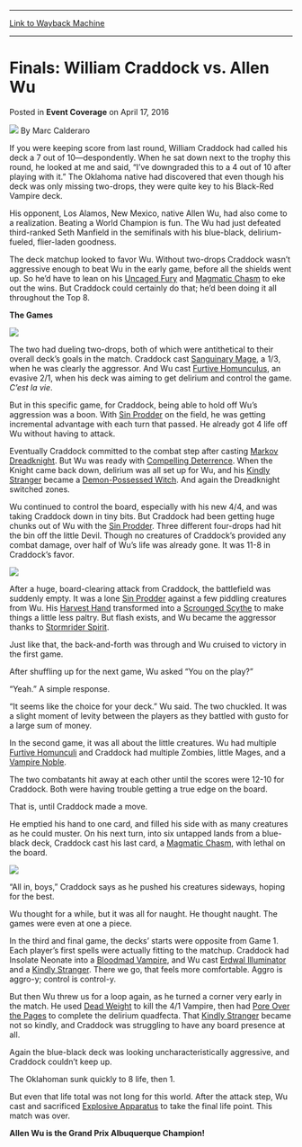 
---
[Link to Wayback Machine](https://web.archive.org/web/20160420202843/http://magic.wizards.com/en/events/coverage/gpalb16/finals-william-craddock-vs-allen-wu-2016-04-17)

[_metadata_:author]:- "Marc Calderaro"
[_metadata_:description]:- "If you were keeping score from last round, William Craddock had called his deck a 7 out of 10—despondently. When he sat down next to the trophy this round, he looked at me and said, “I’ve downgraded this to a 4 out of 10 after playing with it.” The Oklahoma native had discovered that even though his deck was only missing two-drops, they were quite key to his Black-Red Vampire deck."
[_metadata_:generator]:- "Drupal 7 (http://drupal.org)"
[_metadata_:node]:- "1017771"
[_metadata_:publish_date]:- "2016-04-17"
[_metadata_:source]:- "div-main-content"
[_metadata_:title]:- "Finals: William Craddock vs. Allen Wu"
[_metadata_:wayback_capture_timestamp]:- "2016-04-20 20:28:43"
[_metadata_:wayback_raw_url]:- "https://web.archive.org/web/20160420202843id_/http://magic.wizards.com/en/events/coverage/gpalb16/finals-william-craddock-vs-allen-wu-2016-04-17"
[_metadata_:wayback_url]:- "http://magic.wizards.com/en/events/coverage/gpalb16/finals-william-craddock-vs-allen-wu-2016-04-17"
---


Finals: William Craddock vs. Allen Wu
=====================================



 Posted in **Event Coverage**
 on April 17, 2016 






![](https://media.magic.wizards.com/styles/auth_small/public/images/person/calderaro.jpg)
By Marc Calderaro











If you were keeping score from last round, William Craddock had called his deck a 7 out of 10—despondently. When he sat down next to the trophy this round, he looked at me and said, “I’ve downgraded this to a 4 out of 10 after playing with it.” The Oklahoma native had discovered that even though his deck was only missing two-drops, they were quite key to his Black-Red Vampire deck.


His opponent, Los Alamos, New Mexico, native Allen Wu, had also come to a realization. Beating a World Champion is fun. The Wu had just defeated third-ranked Seth Manfield in the semifinals with his blue-black, delirium-fueled, flier-laden goodness.


The deck matchup looked to favor Wu. Without two-drops Craddock wasn’t aggressive enough to beat Wu in the early game, before all the shields went up. So he’d have to lean on his [Uncaged Fury](http://gatherer.wizards.com/Pages/Card/Details.aspx?name=Uncaged+Fury) and [Magmatic Chasm](http://gatherer.wizards.com/Pages/Card/Details.aspx?name=Magmatic+Chasm) to eke out the wins. But Craddock could certainly do that; he’d been doing it all throughout the Top 8.


**The Games**


**![](https://media.wizards.com/2016/events/gpalb16/Finals----Trophy-Shot.jpg)**


The two had dueling two-drops, both of which were antithetical to their overall deck’s goals in the match. Craddock cast [Sanguinary Mage](http://gatherer.wizards.com/Pages/Card/Details.aspx?name=Sanguinary+Mage), a 1/3, when he was clearly the aggressor. And Wu cast [Furtive Homunculus](http://gatherer.wizards.com/Pages/Card/Details.aspx?name=Furtive+Homunculus), an evasive 2/1, when his deck was aiming to get delirium and control the game. *C’est la vie*.


But in this specific game, for Craddock, being able to hold off Wu’s aggression was a boon. With [Sin Prodder](http://gatherer.wizards.com/Pages/Card/Details.aspx?name=Sin+Prodder) on the field, he was getting incremental advantage with each turn that passed. He already got 4 life off Wu without having to attack.


Eventually Craddock committed to the combat step after casting [Markov Dreadknight](http://gatherer.wizards.com/Pages/Card/Details.aspx?name=Markov+Dreadknight). But Wu was ready with [Compelling Deterrence](http://gatherer.wizards.com/Pages/Card/Details.aspx?name=Compelling+Deterrence). When the Knight came back down, delirium was all set up for Wu, and his [Kindly Stranger](http://gatherer.wizards.com/Pages/Card/Details.aspx?name=Kindly+Stranger) became a [Demon-Possessed Witch](http://gatherer.wizards.com/Pages/Card/Details.aspx?name=Demon-Possessed+Witch). And again the Dreadknight switched zones.


Wu continued to control the board, especially with his new 4/4, and was taking Craddock down in tiny bits. But Craddock had been getting huge chunks out of Wu with the [Sin Prodder](http://gatherer.wizards.com/Pages/Card/Details.aspx?name=Sin+Prodder). Three different four-drops had hit the bin off the little Devil. Though no creatures of Craddock’s provided any combat damage, over half of Wu’s life was already gone. It was 11-8 in Craddock’s favor.


![](https://media.wizards.com/2016/events/gpalb16/Finals---Allen-Wu.jpg)


After a huge, board-clearing attack from Craddock, the battlefield was suddenly empty. It was a lone [Sin Prodder](http://gatherer.wizards.com/Pages/Card/Details.aspx?name=Sin+Prodder) against a few piddling creatures from Wu. His [Harvest Hand](http://gatherer.wizards.com/Pages/Card/Details.aspx?name=Harvest+Hand) transformed into a [Scrounged Scythe](http://gatherer.wizards.com/Pages/Card/Details.aspx?name=Scrounged+Scythe) to make things a little less paltry. But flash exists, and Wu became the aggressor thanks to [Stormrider Spirit](http://gatherer.wizards.com/Pages/Card/Details.aspx?name=Stormrider+Spirit).


Just like that, the back-and-forth was through and Wu cruised to victory in the first game.


After shuffling up for the next game, Wu asked “You on the play?”


“Yeah.” A simple response.


“It seems like the choice for your deck.” Wu said. The two chuckled. It was a slight moment of levity between the players as they battled with gusto for a large sum of money.


In the second game, it was all about the little creatures. Wu had multiple [Furtive Homunculi](http://gatherer.wizards.com/Pages/Card/Details.aspx?multiverseid=409807) and Craddock had multiple Zombies, little Mages, and a [Vampire Noble](http://gatherer.wizards.com/Pages/Card/Details.aspx?name=Vampire+Noble).


The two combatants hit away at each other until the scores were 12-10 for Craddock. Both were having trouble getting a true edge on the board.


That is, until Craddock made a move.


He emptied his hand to one card, and filled his side with as many creatures as he could muster. On his next turn, into six untapped lands from a blue-black deck, Craddock cast his last card, a [Magmatic Chasm](http://gatherer.wizards.com/Pages/Card/Details.aspx?name=Magmatic+Chasm), with lethal on the board.


![](https://media.wizards.com/2016/events/gpalb16/Finals---Craddock.jpg)


“All in, boys,” Craddock says as he pushed his creatures sideways, hoping for the best.


Wu thought for a while, but it was all for naught. He thought naught. The games were even at one a piece.


In the third and final game, the decks’ starts were opposite from Game 1. Each player’s first spells were actually fitting to the matchup. Craddock had Insolate Neonate into a [Bloodmad Vampire](http://gatherer.wizards.com/Pages/Card/Details.aspx?name=Bloodmad+Vampire), and Wu cast [Erdwal Illuminator](http://gatherer.wizards.com/Pages/Card/Details.aspx?name=Erdwal+Illuminator) and a [Kindly Stranger](http://gatherer.wizards.com/Pages/Card/Details.aspx?name=Kindly+Stranger). There we go, that feels more comfortable. Aggro is aggro-y; control is control-y.


But then Wu threw us for a loop again, as he turned a corner very early in the match. He used [Dead Weight](http://gatherer.wizards.com/Pages/Card/Details.aspx?name=Dead+Weight) to kill the 4/1 Vampire, then had [Pore Over the Pages](http://gatherer.wizards.com/Pages/Card/Details.aspx?name=Pore+Over+the+Pages) to complete the delirium quadfecta. That [Kindly Stranger](http://gatherer.wizards.com/Pages/Card/Details.aspx?name=Kindly+Stranger) became not so kindly, and Craddock was struggling to have any board presence at all.


Again the blue-black deck was looking uncharacteristically aggressive, and Craddock couldn’t keep up.


The Oklahoman sunk quickly to 8 life, then 1.


But even that life total was not long for this world. After the attack step, Wu cast and sacrificed [Explosive Apparatus](http://gatherer.wizards.com/Pages/Card/Details.aspx?name=Explosive+Apparatus) to take the final life point. This match was over.


**Allen Wu is the Grand Prix Albuquerque Champion!**







